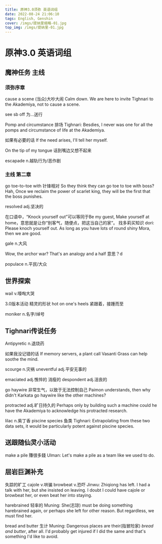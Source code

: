 ```yaml
---
title: 原神3.0须弥 英语词组
date: 2022-08-24 21:06:10
tags: English, Genshin
cover: /imgs/提纳里缩略-01.jpg
top_img: /imgs/提纳里-01.jpg
---
```



# 原神3.0 英语词组

## 魔神任务 主线
### 须弥序章
cause a scene (当众)大吵大闹
Calm down. We are here to invite Tighnari to the Akademiya, not to cause a scene.

see sb off 为...送行

Pomp and circumstance 排场
Tighnari: Besdies, I never was one for all the pomps and circumstance of life at the Akademiya.

如果有必要的话
If the need arises, I'll tell her myself.

On the tip of my tongue 话到嘴边又想不起来

escapade n.越轨行为/恶作剧

### 主线 第二章
go toe-to-toe with 针锋相对
So they think they can go toe to toe with boss?
Hah, Once we reclaim the power of scarlet king, they will be the first that the boss punishes.

resolved adj.坚决的

在口语中，“Knock yourself out”可以等同于Be my guest, Make yourself at home，意思就是让你“别客气，随便点，把这当自己的家”。
找多莉买知识
dori: Please knoch yourself out. As long as you have lots of round shiny Mora, then we are good.

gale n.大风 

Wow, the archor war? That's an analogy and a half 意思？d

populace n.平民/大众

## 世界探索
wail v.嚎啕大哭

3.0版本活动 精灵的形状
hot on one's heels 紧跟着，接踵而至

moniker n.名字/绰号
## Tighnari传说任务
Antipyretic n.退烧药

如果我没记错的话
If memory servers, a plant call Vasanti Grass can help soothe the mind.

scourge n.灾祸
uneventful adj.平安无事的

emaciated adj.憔悴的 消瘦的
despondent adj.沮丧的

go haywire 非常生气，以致于无法控制自己
Paimon understands, then why didn't Karkata go haywire like the other machines?

protracted  adj.旷日持久的
Perhaps only by building such a machine could he have the  Akademiya to acknowledge his protracted research.

lilac n.紫丁香
piscine species 鱼类
Tighnari: Extrapolating from these two data sets, it would be particularly potent against piscine species.

## 送跟随仙灵小活动
make a pile 賺很多錢
Ulman: Let's make a pile as a team like we used to do.


## 层岩巨渊补充
失踪的旷工
cajole v.哄骗
browbeat v.恐吓
Jinwu: Zhiqiong has left. I had a talk with her, but she insisted on leaving. I doubt I could have cajole or browbeat her, or even beat her into staying.

harebrained 轻率的
Muning: She(志琼) must be doing something harebrained again, or perhaps she left for other reason. But regardless, we must find her.

bread and butter 生计
Muning: Dangerous places are their(指冒险家) *bread and butter*, after all. I'd probably get injured if I did the same and that's something I'd like to avoid.